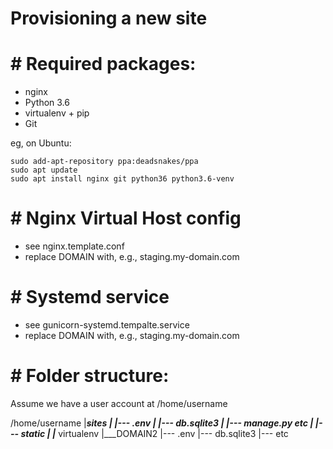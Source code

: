 Provisioning a new site
=======================

# # Required packages:

* nginx
* Python 3.6
* virtualenv + pip
* Git

eg, on Ubuntu:

    sudo add-apt-repository ppa:deadsnakes/ppa
    sudo apt update
    sudo apt install nginx git python36 python3.6-venv

# # Nginx Virtual Host config

* see nginx.template.conf
* replace DOMAIN with, e.g., staging.my-domain.com

# # Systemd service

* see gunicorn-systemd.tempalte.service
* replace DOMAIN with, e.g., staging.my-domain.com

# # Folder structure:

Assume we have a user account at /home/username

/home/username
|___sites
|   |--- .env
|   |--- db.sqlite3
|   |--- manage.py etc
|   |--- static
|   |___ virtualenv
|___DOMAIN2
    |--- .env
    |--- db.sqlite3
    |--- etc
